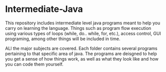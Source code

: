 # Intermediate-Java
This repository includes intermediate level java programs meant to help you carry on learning the language. Things such as program flow execution using various types of loops (while, do.. while, for, etc.), access control, GUI programing, among other things will be included in time. 

ALl the major subjects are covered. Each folder contains several programs pertaining to that specific area of java. The programs are deisgned to help you get a sense of how things work, as well as what they look like and how you can code them yourself. 

